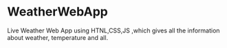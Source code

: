 # WeatherWebApp
Live Weather Web App using HTNL,CSS,JS ,which gives all the information about weather, temperature and all.
